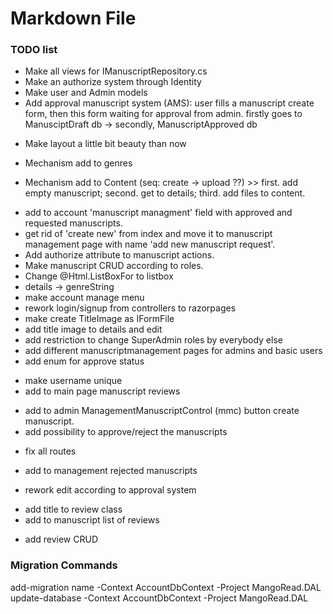 ﻿# Markdown File

### TODO list

+ Make all views for IManuscriptRepository.cs
+ Make an authorize system through Identity
+ Make user and Admin models
+ Add approval manuscript system (AMS): user fills a manuscript create form, then this form waiting for approval from admin. firstly goes to ManusciptDraft db -> secondly, ManuscriptApproved db
- Make layout a little bit beauty than now
+ Mechanism add to genres
- Mechanism add to Content (seq: create -> upload ??) >> first. add empty manuscript; second. get to details; third. add files to content.
+ add to account 'manuscript managment' field with approved and requested manuscripts.
+ get rid of 'create new' from index and move it to manuscript management page with name 'add new manuscript request'.
+ Add authorize attribute to manuscript actions.
+ Make manuscript CRUD according to roles.
+ Change @Html.ListBoxFor to listbox
+ details -> genreString
+ make account manage menu
+ rework login/signup from controllers to razorpages
+ make create TitleImage as IFormFile
+ add title image to details and edit
+ add restriction to change SuperAdmin roles by everybody else
+ add different manuscriptmanagement pages for admins and basic users
+ add enum for approve status
- make username unique
- add to main page manuscript reviews
+ add to admin ManagementManuscriptControl (mmc) button create manuscript.
+ add possibility to approve/reject the manuscripts
- fix all routes
+ add to management rejected  manuscripts
- rework edit according to approval system
+ add title to review class
+ add to manuscript list of reviews
- add review CRUD


### Migration Commands

add-migration name -Context AccountDbContext -Project MangoRead.DAL
update-database -Context AccountDbContext -Project MangoRead.DAL
